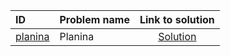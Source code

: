 | ID | Problem name | Link to solution |
|:---|:---|:---:|
| [planina](https://open.kattis.com/problems/planina) | Planina | [Solution](https://github.com/versenyi98/kattis-solutions/tree/main/solutions/Planina)|
